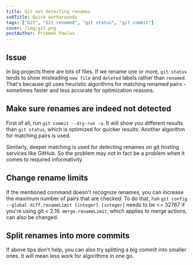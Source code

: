 ```yaml
---
title: Git not detecting renames
subTitle: Quick workarounds
tags: ["Git", "Git renamed", "git status", "git commit"]
cover: /img/git.png
postAuthor: Przemek Pawlas
---
```


## Issue

In big projects there are lots of files.
If we rename one or more, `git status` tends to show misleading `new file`
and `deleted` labels rather than `renamed`. That's because git uses heuristic
algorithms for matching renamed pairs - sometimes faster and less accurate
for optimization reasons.

## Make sure renames are indeed not detected

First of all, run `git commit --dry-run -a`.
It will show you different results than `git status`, which is optimized for quicker results.
Another algorithm for matching pairs is used.

Similarly, deeper matching is used for detecting renames on git hosting services like GitHub.
So the problem may not in fact be a problem when it comes to required informativity.

## Change rename limits

If the mentioned command doesn't recognize renames, you can increase the
maximum number of pairs that are checked.
To do that, run `git config --global diff.renameLimit [integer]`.
`[integer]` needs to be <= 32767 if you're using git < 2.16.
`merge.renameLimit`, which applies to merge actions, can also be changed.

## Split renames into more commits

If above tips don't help, you can also try splitting a big commit into smaller ones.
It will mean less work for algorithms in one go.
